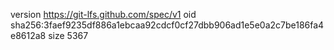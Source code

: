 version https://git-lfs.github.com/spec/v1
oid sha256:3faef9235df886a1ebcaa92cdcf0cf27dbb906ad1e5e0a2c7be186fa4e8612a8
size 5367
